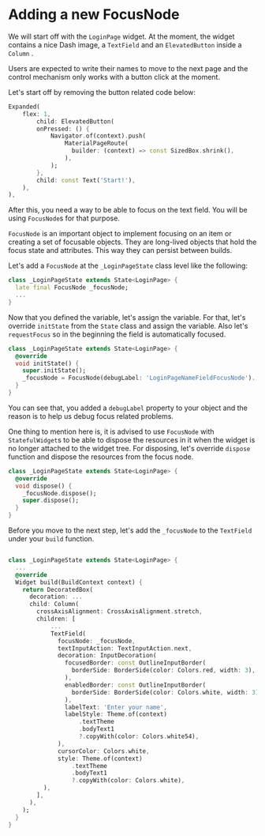 # Adding a new FocusNode

We will start off with the `LoginPage` widget. At the moment, the widget contains a nice Dash image, a `TextField` and an `ElevatedButton` inside a `Column` .

Users are expected to write their names to move to the next page and the control mechanism only works with a button click at the moment.

Let's start off by removing the button related code below:

```dart
Expanded(
    flex: 1,
        child: ElevatedButton(
        onPressed: () {
            Navigator.of(context).push(
                MaterialPageRoute(
                  builder: (context) => const SizedBox.shrink(),
                ),
            );
        },
        child: const Text('Start!'),
    ),
),
```

After this, you need a way to be able to focus on the text field. You will be using `FocusNode`s for that purpose.

`FocusNode` is an important object to implement focusing on an item or creating a set of focusable objects. They are long-lived objects that hold the focus state and attributes. This way they can persist between builds.

Let's add a `FocusNode` at the `_LoginPageState` class level like the following:

```dart
class _LoginPageState extends State<LoginPage> {
  late final FocusNode _focusNode;
  ...
}
```

Now that you defined the variable, let's assign the variable. For that, let's override `initState` from the `State` class and assign the variable. Also let's `requestFocus` so in the beginning the field is automatically focused.

```dart
class _LoginPageState extends State<LoginPage> {
  @override
  void initState() {
    super.initState();
    _focusNode = FocusNode(debugLabel: 'LoginPageNameFieldFocusNode')..requestFocus();
  }
}
```

You can see that, you added a `debugLabel` property to your object and the reason is to help us debug focus related problems.

One thing to mention here is, it is advised to use `FocusNode` with `StatefulWidget`s to be able to dispose the resources in it when the widget is no longer attached to the widget tree. For disposing, let's override `dispose` function and dispose the resources from the focus node.

```dart
class _LoginPageState extends State<LoginPage> {
  @override
  void dispose() {
    _focusNode.dispose();
    super.dispose();
  }
}
```

Before you move to the next step, let's add the `_focusNode` to the `TextField` under your `build` function.

```dart

class _LoginPageState extends State<LoginPage> {
  ...
  @override
  Widget build(BuildContext context) {
    return DecoratedBox(
      decoration: ...
      child: Column(
        crossAxisAlignment: CrossAxisAlignment.stretch,
        children: [
            ...
            TextField(
              focusNode: _focusNode,
              textInputAction: TextInputAction.next,
              decoration: InputDecoration(
                focusedBorder: const OutlineInputBorder(
                  borderSide: BorderSide(color: Colors.red, width: 3),
                ),
                enabledBorder: const OutlineInputBorder(
                  borderSide: BorderSide(color: Colors.white, width: 3),
                ),
                labelText: 'Enter your name',
                labelStyle: Theme.of(context)
                    .textTheme
                    .bodyText1
                    ?.copyWith(color: Colors.white54),
              ),
              cursorColor: Colors.white,
              style: Theme.of(context)
                  .textTheme
                  .bodyText1
                  ?.copyWith(color: Colors.white),
          ),
        ],
      ),
    );
  }
}
```
